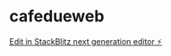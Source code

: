 # cafedueweb

[Edit in StackBlitz next generation editor ⚡️](https://stackblitz.com/~/github.com/HidroaltoLS/cafedueweb)